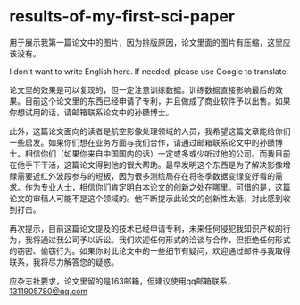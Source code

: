 # results-of-my-first-sci-paper

用于展示我第一篇论文中的图片，因为排版原因，论文里面的图片有压缩，这里应该没有。

I don't want to write English here. If needed, please use Google to translate. 

论文里的效果是可以复现的，但一定注意训练数据。训练数据直接影响最后的效果。目前这个论文里的东西已经申请了专利，并且做成了商业软件予以出售。如果你想试用的话，请邮箱联系论文中的孙赜博士。

此外，这篇论文面向的读者是航空影像处理领域的人员，我希望这篇文章能给你们一些启发。如果你们想在业务方面与我们合作，请通过邮箱联系论文中的孙赜博士。相信你们（如果你来自中国国内的话）一定或多或少听过他的公司。而我目前在他手下干活，这篇论文得到他的很大帮助。最早发明这个东西是为了解决影像增绿需要近红外波段参与的短板，因为很多测绘局存在将冬季数据变绿变好看的需求。作为专业人士，相信你们肯定明白本论文的创新之处在哪里。可惜的是，这篇论文的审稿人可能不是这个领域的。他不断提示此论文的创新性太低，对此感到收到打击。

再次提示，目前这篇论文提及的技术已经申请专利，未来任何侵犯我知识产权的行为，我将通过我公司予以诉讼。我们欢迎任何形式的洽谈与合作，但拒绝任何形式的窃密、偷窃行为。如果你对此论文中的一些细节有疑问，欢迎通过邮件与我取得联系，我将尽力解答您的疑惑。

应杂志社要求，论文里留的是163邮箱，但建议使用qq邮箱联系，1311905780@qq.com
